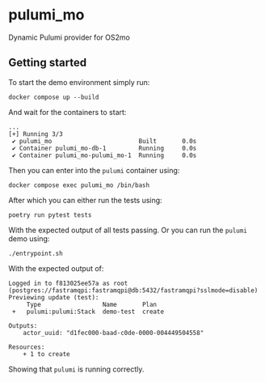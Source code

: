# pulumi_mo

Dynamic Pulumi provider for OS2mo

## Getting started

To start the demo environment simply run:
```
docker compose up --build
```
And wait for the containers to start:
```
...
[+] Running 3/3
 ✔ pulumi_mo                        Built       0.0s
 ✔ Container pulumi_mo-db-1         Running     0.0s
 ✔ Container pulumi_mo-pulumi_mo-1  Running     0.0s
```
Then you can enter into the `pulumi` container using:
```
docker compose exec pulumi_mo /bin/bash
```
After which you can either run the tests using:
```
poetry run pytest tests
```
With the expected output of all tests passing.
Or you can run the `pulumi` demo using:
```
./entrypoint.sh
```
With the expected output of:
```
Logged in to f813025ee57a as root (postgres://fastramqpi:fastramqpi@db:5432/fastramqpi?sslmode=disable)
Previewing update (test):
     Type                 Name       Plan
 +   pulumi:pulumi:Stack  demo-test  create

Outputs:
    actor_uuid: "d1fec000-baad-c0de-0000-004449504558"

Resources:
    + 1 to create
```
Showing that `pulumi` is running correctly.
